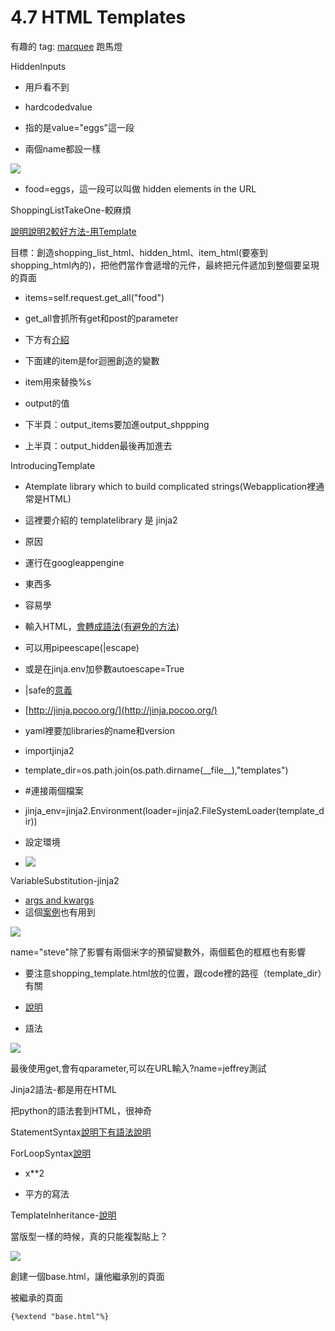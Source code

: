 # 4.7 HTML Templates

有趣的 tag: [marquee](https://developer.mozilla.org/en-US/docs/Web/HTML/Element/marquee) 跑馬燈

HiddenInputs

* 用戶看不到

* hardcodedvalue

* 指的是value="eggs"這一段

* 兩個name都設一樣

![](https://lh4.googleusercontent.com/SlnqHjVT5Rg40DGG_G6zpZky6E9VplCYAhE3Zvle76lDXTwzzUdaZCY1H5wMZ6acNDa1gwCU7kme6_YcGof64By11sCS78eYUcOEbj1TJpkcMHu3Fby8eL_KUt-BxjgXdwcqgIjV)

* food=eggs，這一段可以叫做
  hidden
  elements
  in
  the
  URL

ShoppingListTakeOne-較麻煩

[說明](https://www.udacity.com/course/viewer#!/c-nd000/l-4186408748/m-679078997)[說明2](https://www.udacity.com/course/viewer#!/c-nd000/l-4186408748/e-677309561/m-649059346)[較好方法-用Template](https://www.udacity.com/course/viewer#!/c-nd000/l-4186408748/e-642099222/m-686819028)

目標：創造shopping\_list\_html、hidden\_html、item\_html\(要塞到shopping\_html內的\)，把他們當作會遞增的元件，最終把元件遞加到整個要呈現的頁面

* items=self.request.get\_all\("food"\)

* get\_all會抓所有get和post的parameter

* 下方有[介紹](https://www.udacity.com/course/viewer#!/c-nd000/l-4186408748/e-642099222/m-686819028)

* 下面建的item是for迴圈創造的變數

* item用來替換%s

* output的值

* 下半頁：output\_items要加進output\_shppping

* 上半頁：output\_hidden最後再加進去



IntroducingTemplate

* Atemplate library which to build complicated strings\(Webapplication裡通常是HTML\)

* 這裡要介紹的 templatelibrary 是 jinja2

* 原因

* 運行在googleappengine

* 東西多

* 容易學

* 輸入HTML，[會轉成語法](https://www.udacity.com/course/viewer#!/c-nd000/l-4186408748/e-642099222/m-670849276)\([有避免的方法](https://www.udacity.com/course/viewer#!/c-nd000/l-4186408748/m-668210172)\)

* 可以用pipeescape\(\|escape\)

* 或是在jinja.env加參數autoescape=True

* \|safe的[意義](http://stackoverflow.com/questions/12341496/jinja-2-safe-keyword)

* [http://jinja.pocoo.org/](http://jinja.pocoo.org/)

* yaml裡要加libraries的name和version

* importjinja2

* template\_dir=os.path.join\(os.path.dirname\(\_\_file\_\_\),"templates"\)

* \#連接兩個檔案

* jinja\_env=jinja2.Environment\(loader=jinja2.FileSystemLoader\(template\_dir\)\)

* 設定環境

* ![](https://lh4.googleusercontent.com/RL663HdOqYVF5nJXgvKQL_gfOjLXafoW65i7rGb08M9zXuarbwnC05LQ0pMuy9N5Y4FC_Tf8ccCB1KaD84lkXzyFCOjGLwnSV5QujDa6WKYUU4Z_7zFkvK4lMrKktkoGhKX_-wSP)

VariableSubstitution-jinja2

* [args and kwargs](http://stackoverflow.com/questions/3394835/args-and-kwargs)
* 這個[案例](https://www.udacity.com/course/viewer#!/c-nd000/l-4186408748/e-668139084/m-647920898)也有用到

![](https://lh3.googleusercontent.com/04R540rRewnsGeEUhPqjdUnlsi4JomavXz2c0inp_lVARrindhdpiaHBFdtrVQvCkwU-pcUoW6_JDqUvQ2x1UYkylmD5J-OYAR32aOLvax3iyLxuyZvqiyQ18BEFzBDgr2z0Svf2)

name="steve"除了影響有兩個米字的預留變數外，兩個藍色的框框也有影響

* 要注意shopping\_template.html放的位置，跟code裡的路徑（template\_dir）有關

* [說明](https://www.udacity.com/course/viewer#!/c-nd000/l-4186408748/e-668139084/m-647920898)

* 語法

![](https://lh5.googleusercontent.com/hiBm7Dasc1xw5uHyWzqYXB1IEk4wtMon0SuYpx-NomhstG01-DAEhS7vIuwqWXRIQBUOb5VRO9TxLB2Jw6cUXlJoszCMcteFYRkcqSz_yXcjqimfjmlG1z0PWxwlM2rzXsswWLxB)

最後使用get,會有qparameter,可以在URL輸入?name=jeffrey測試

Jinja2語法-都是用在HTML

把python的語法套到HTML，很神奇

StatementSyntax[說明](https://www.udacity.com/course/viewer#!/c-nd000/l-4186408748/m-684438754)[下有語法說明](https://www.udacity.com/course/viewer#!/c-nd000/l-4186408748/e-642099222/m-686819028)

ForLoopSyntax[說明](https://www.udacity.com/course/viewer#!/c-nd000/l-4186408748/m-684438754)

* x\*\*2

* 平方的寫法

TemplateInheritance-[說明](https://www.udacity.com/course/viewer#!/c-nd000/l-4186408748/m-678329737)

當版型一樣的時候，真的只能複製貼上？

![](https://lh4.googleusercontent.com/cthPfD5QCJgHJqJdioPr-ngXKj-iP31rjiupvJdjEPpKYQBc1qIvZl-2wzsr9Oyzw6VvglCXcbaWRXRZ761vjuzbkeFWTi_hgDAua4PDGkEEsjNy5uDF1v-QaserGSE9kds6X69P)

創建一個base.html，讓他繼承別的頁面

被繼承的頁面

```
{%extend "base.html"%}
```



